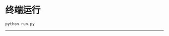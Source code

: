 # 终端运行

```shell
python run.py
```
*****************************************************************************************************************************************************************************************************************************************************************